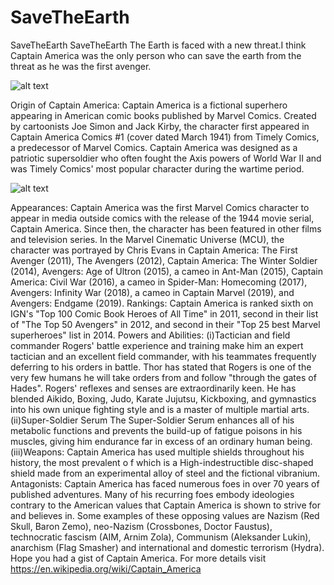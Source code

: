 # SaveTheEarth
SaveTheEarth
SaveTheEarth The Earth is faced with a new threat.I think Captain America was the only person who can save the earth from the threat as he was the first avenger.


![alt text](http://www.movienewsletters.net/photos/277218R1.jpg)

 
Origin of Captain America:
Captain America is a fictional superhero appearing in American comic books published by Marvel Comics. Created by cartoonists Joe Simon and Jack Kirby, the character first appeared in Captain America Comics #1 (cover dated March 1941) from Timely Comics, a predecessor of Marvel Comics. Captain America was designed as a patriotic supersoldier who often fought the Axis powers of World War II and was Timely Comics' most popular character during the wartime period.


![alt text](https://upload.wikimedia.org/wikipedia/en/thumb/7/72/Steve_Rogers_Super_Soldier.jpg/220px-Steve_Rogers_Super_Soldier.jpg)


 
Appearances: Captain America was the first Marvel Comics character to appear in media outside comics with the release of the 1944 movie serial, Captain America. Since then, the character has been featured in other films and television series. In the Marvel Cinematic Universe (MCU), the character was portrayed by Chris Evans in Captain America: The First Avenger (2011), The Avengers (2012), Captain America: The Winter Soldier (2014), Avengers: Age of Ultron (2015), a cameo in Ant-Man (2015), Captain America: Civil War (2016), a cameo in Spider-Man: Homecoming (2017), Avengers: Infinity War (2018), a cameo in Captain Marvel (2019), and Avengers: Endgame (2019).
Rankings: Captain America is ranked sixth on IGN's "Top 100 Comic Book Heroes of All Time" in 2011, second in their list of "The Top 50 Avengers" in 2012, and second in their "Top 25 best Marvel superheroes" list in 2014.
Powers and Abilities: (i)Tactician and field commander Rogers' battle experience and training make him an expert tactician and an excellent field commander, with his teammates frequently deferring to his orders in battle. Thor has stated that Rogers is one of the very few humans he will take orders from and follow "through the gates of Hades". Rogers' reflexes and senses are extraordinarily keen. He has blended Aikido, Boxing, Judo, Karate Jujutsu, Kickboxing, and gymnastics into his own unique fighting style and is a master of multiple martial arts. (ii)Super-Soldier Serum The Super-Soldier Serum enhances all of his metabolic functions and prevents the build-up of fatigue poisons in his muscles, giving him endurance far in excess of an ordinary human being. (iii)Weapons: Captain America has used multiple shields throughout his history, the most prevalent o f which is a High-indestructible disc-shaped shield made from an experimental alloy of steel and the fictional vibranium.
Antagonists: Captain America has faced numerous foes in over 70 years of published adventures. Many of his recurring foes embody ideologies contrary to the American values that Captain America is shown to strive for and believes in. Some examples of these opposing values are Nazism (Red Skull, Baron Zemo), neo-Nazism (Crossbones, Doctor Faustus), technocratic fascism (AIM, Arnim Zola), Communism (Aleksander Lukin), anarchism (Flag Smasher) and international and domestic terrorism (Hydra).
Hope you had a gist of Captain America. For more details visit https://en.wikipedia.org/wiki/Captain_America
 
